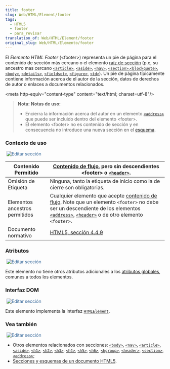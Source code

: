 ```yaml
---
title: footer
slug: Web/HTML/Element/footer
tags:
  - HTML5
  - footer
  - para_revisar
translation_of: Web/HTML/Element/footer
original_slug: Web/HTML/Elemento/footer
---
```

El _Elemento_ _HTML Footer_ (\<footer>) representa un pie de página para el contenido de sección más cercano o el elemento [raíz de sección](/en/Sections_and_Outlines_of_an_HTML5_document#sectioning_root) (p.e, su ancestro mas cercano [`<article>`](/es/HTML/Element/article), [`<aside>`](/es/HTML/Element/aside), [`<nav>`](/es/HTML/Element/nav), [`<section>`](/es/HTML/Element/section),[`<blockquote>`](/es/HTML/Element/blockquote), [`<body>`](/es/HTML/Element/body), [`<details>`](/es/HTML/Element/details), [`<fieldset>`](/es/HTML/Element/fieldset), [`<figure>`](/es/HTML/Element/figure), [`<td>`](/es/HTML/Element/td)). Un pie de página típicamente contiene información acerca de el autor de la sección, datos de derechos de autor o enlaces a documentos relacionados.

\<meta http-equiv="content-type" content="text/html; charset=utf-8"/>

> **Nota:** **Notas de uso:**
>
> - Encierra la información acerca del autor en un elemento [`<address>`](/es/HTML/Element/address) que puede ser incluido dentro del elemento \<footer>.
> - El elemento \<footer> no es contenido de sección y en consecuencia no introduce una nueva sección en el [esquema](/en/Sections_and_Outlines_of_an_HTML5_document).

### Contexto de uso

<div class="editIcon" style="display: inline; margin-left: 4px; font-size: inherit; font-weight: normal; position: relative;"><a href="/es/HTML/Elemento/footer#" style="color: rgb(51, 102, 153); text-decoration: none;" title="Editar sección"><span class="icon" style="height: 16px;"><img alt="Editar sección" class="sectionedit" src="/skins/common/icons/icon-trans.gif"></span></a></div>

| Contenido Permitido            | [Contenido de flujo](/en/HTML/Content_categories#flow_content), pero sin descendientes \<footer> o [`<header>`](/es/HTML/Element/header).                                                                                                                                                |
| ------------------------------ | ---------------------------------------------------------------------------------------------------------------------------------------------------------------------------------------------------------------------------------------------------------------------------------------- |
| Omisión de Etiqueta            | Ninguna, tanto la etiqueta de inicio como la de cierre son obligatorias.                                                                                                                                                                                                                 |
| Elementos ancestros permitidos | Cualquier elemento que acepte [contenido de flujo](/en/HTML/Content_categories#flow_content). Note que un elemento `<footer>` no debe ser un descendiente de los elementos [`<address>`](/es/HTML/Element/address), [`<header>`](/es/HTML/Element/header) o de otro elemento `<footer>`. |
| Documento normativo            | [HTML5, sección 4.4.9](http://www.whatwg.org/specs/web-apps/current-work/multipage/sections.html#the-footer-element)                                                                                                                                                                     |

### Atributos

<div class="editIcon" style="display: inline; margin-left: 4px; font-size: inherit; font-weight: normal; position: relative;"><a href="/es/HTML/Elemento/footer#" style="color: rgb(51, 102, 153); text-decoration: none;" title="Editar sección"><span class="icon" style="height: 16px;"><img alt="Editar sección" class="sectionedit" src="/skins/common/icons/icon-trans.gif"></span></a></div>

Este elemento no tiene otros atributos adicionales a los [atributos globales](/en/HTML/global_attributes), comunes a todos los elementos.

### Interfaz DOM

<div class="editIcon" style="display: inline; margin-left: 4px; font-size: inherit; font-weight: normal; position: relative;"><a href="/es/HTML/Elemento/footer#" style="color: rgb(51, 102, 153); text-decoration: none;" title="Editar sección"><span class="icon" style="height: 16px;"><img alt="Editar sección" class="sectionedit" src="/skins/common/icons/icon-trans.gif"></span></a></div>

Este elemento implementa la interfaz [`HTMLElement`](/en/DOM/element).

### Vea también

<div class="editIcon" style="display: inline; margin-left: 4px; font-size: inherit; font-weight: normal; position: relative;"><a href="/es/HTML/Elemento/footer#" style="color: rgb(51, 102, 153); text-decoration: none;" title="Editar sección"><span class="icon" style="height: 16px;"><img alt="Editar sección" class="sectionedit" src="/skins/common/icons/icon-trans.gif"></span></a></div>

- Otros elementos relacionados con secciones: [`<body>`](/es/HTML/Element/body), [`<nav>`](/es/HTML/Element/nav), [`<article>`](/es/HTML/Element/article), [`<aside>`](/es/HTML/Element/aside), [`<h1>`](/es/HTML/Element/h1), [`<h2>`](/es/HTML/Element/h2), [`<h3>`](/es/HTML/Element/h3), [`<h4>`](/es/HTML/Element/h4), [`<h5>`](/es/HTML/Element/h5), [`<h6>`](/es/HTML/Element/h6), [`<hgroup>`](/es/HTML/Element/hgroup), [`<header>`](/es/HTML/Element/header), [`<section>`](/es/HTML/Element/section), [`<address>`](/es/HTML/Element/address);
- [Secciones y esquemas de un documento HTML5](/en/Sections_and_Outlines_of_an_HTML5_document).
